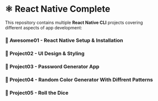 # ⚛️ React Native Complete  

This repository contains multiple **React Native CLI** projects covering different aspects of app development:  

### 🚀 **Awesome01 - React Native Setup & Installation**  

### 🎨 **Project02 - UI Design & Styling**  

### 🔐 **Project03 - Password Generator App**  

### 🤖 **Project04 - Random Color Generator With Diffrent Patterns**  

### 🎲 **Project05 - Roll the Dice**  
